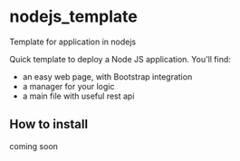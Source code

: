 # nodejs_template
Template for application in nodejs


Quick template to deploy a Node JS application. You'll find:

- an easy web page, with Bootstrap integration
- a manager for your logic
- a main file with useful rest api


## How to install

coming soon
